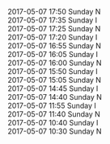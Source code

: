 2017-05-07 17:50 Sunday  N  
2017-05-07 17:35 Sunday  I  
2017-05-07 17:25 Sunday  N  
2017-05-07 17:20 Sunday  I  
2017-05-07 16:55 Sunday  N  
2017-05-07 16:05 Sunday  I  
2017-05-07 16:00 Sunday  N  
2017-05-07 15:50 Sunday  I  
2017-05-07 15:05 Sunday  N  
2017-05-07 14:45 Sunday  I  
2017-05-07 14:40 Sunday  N  
2017-05-07 11:55 Sunday  I  
2017-05-07 11:40 Sunday  N  
2017-05-07 10:40 Sunday  I  
2017-05-07 10:30 Sunday  N  
